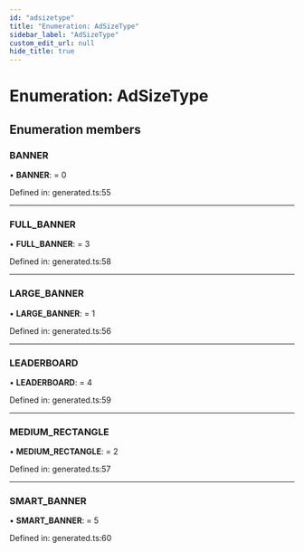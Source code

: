 ```yaml
---
id: "adsizetype"
title: "Enumeration: AdSizeType"
sidebar_label: "AdSizeType"
custom_edit_url: null
hide_title: true
---
```


# Enumeration: AdSizeType

## Enumeration members

### BANNER

• **BANNER**: = 0

Defined in: generated.ts:55

___

### FULL\_BANNER

• **FULL\_BANNER**: = 3

Defined in: generated.ts:58

___

### LARGE\_BANNER

• **LARGE\_BANNER**: = 1

Defined in: generated.ts:56

___

### LEADERBOARD

• **LEADERBOARD**: = 4

Defined in: generated.ts:59

___

### MEDIUM\_RECTANGLE

• **MEDIUM\_RECTANGLE**: = 2

Defined in: generated.ts:57

___

### SMART\_BANNER

• **SMART\_BANNER**: = 5

Defined in: generated.ts:60
